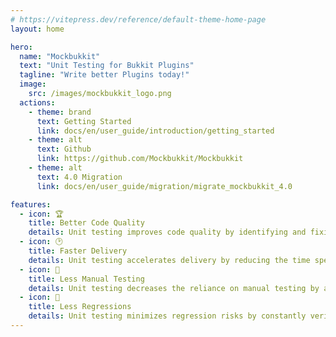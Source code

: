```yaml
---
# https://vitepress.dev/reference/default-theme-home-page
layout: home

hero:
  name: "Mockbukkit"
  text: "Unit Testing for Bukkit Plugins"
  tagline: "Write better Plugins today!"
  image:
    src: /images/mockbukkit_logo.png
  actions:
    - theme: brand
      text: Getting Started
      link: docs/en/user_guide/introduction/getting_started
    - theme: alt
      text: Github
      link: https://github.com/Mockbukkit/Mockbukkit
    - theme: alt
      text: 4.0 Migration
      link: docs/en/user_guide/migration/migrate_mockbukkit_4.0

features:
  - icon: 🏆
    title: Better Code Quality
    details: Unit testing improves code quality by identifying and fixing errors early in the development process.
  - icon: 🕑
    title: Faster Delivery
    details: Unit testing accelerates delivery by reducing the time spent on debugging and error correction.
  - icon: 🔧
    title: Less Manual Testing
    details: Unit testing decreases the reliance on manual testing by automating the validation of code components. 
  - icon: 🧪
    title: Less Regressions
    details: Unit testing minimizes regression risks by constantly verifying existing functionality. 
---
```

